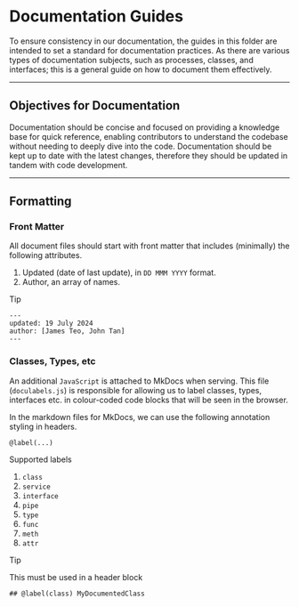 
# Documentation Guides

To ensure consistency in our documentation, the guides in this folder are intended to set a standard for documentation practices.
As there are various types of documentation subjects, such as processes, classes, and interfaces; this is a general guide on how to document them effectively.

---

## Objectives for Documentation

Documentation should be concise and focused on providing a knowledge base for quick reference, enabling contributors to understand the codebase without needing to deeply dive into the code. Documentation should be kept up to date with the latest changes, therefore they should be updated in tandem with code development.

---

## Formatting

### Front Matter

All document files should start with front matter that includes (minimally) the following attributes.

1. Updated (date of last update), in `DD MMM YYYY` format.
2. Author, an array of names.

> [!TIP]
>
> ```text
> ---
> updated: 19 July 2024
> author: [James Teo, John Tan]
> ---
>   ```

### Classes, Types, etc

An additional `JavaScript` is attached to MkDocs when serving. This file (`doculabels.js`) is responsible for allowing us to label classes, types, interfaces etc. in colour-coded code blocks that will be seen in the browser.

In the markdown files for MkDocs, we can use the following annotation styling in headers.

```text
@label(...)
```

Supported labels

1. `class`
2. `service`
3. `interface`
4. `pipe`
5. `type`
6. `func`
7. `meth`
8. `attr`

> [!TIP]
> This must be used in a header block
>
> ```text
> ## @label(class) MyDocumentedClass
> ```
